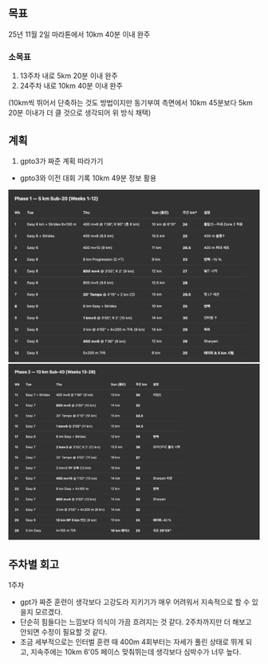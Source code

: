 ## 목표
25년 11월 2일 마라톤에서 10km 40분 이내 완주

### 소목표

1. 13주차 내로 5km 20분 이내 완주 
2. 24주차 내로 10km 40분 이내 완주

(10km씩 뛰어서 단축하는 것도 방법이지만 동기부여 측면에서 10km 45분보다 5km 20분 이내가 더 클 것으로 생각되어 위 방식 채택)


## 계획

1. gpto3가 짜준 계획 따라가기
- gpto3와 이전 대회 기록 10km 49분 정보 활용

![훈련 계획](./plans/훈련%20계획.png)
![훈련 계획](./plans/훈련%20계획2.png)


## 주차별 회고

1주차
- gpt가 짜준 훈련이 생각보다 고강도라 지키기가 매우 어려워서 지속적으로 할 수 있을지 모르겠다.
- 단순히 힘들다는 느낌보다 의식이 가끔 흐려지는 것 같다. 2주차까지만 더 해보고 안되면 수정이 필요할 것 같다.
- 조금 세부적으로는 인터벌 훈련 때 400m 4회부터는 자세가 풀린 상태로 뛰게 되고, 지속주에는 10km 6'05 페이스 맞춰뛰는데 생각보다 심박수가 너무 높다.